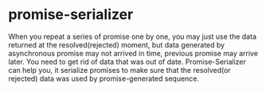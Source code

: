 # promise-serializer
When you repeat a series of promise one by one, you may just use the data returned at the resolved(rejected) moment, but data generated by asynchronous promise may not arrived in time, previous promise may arrive later. You need to get rid of data that was out of date. Promise-Serializer can help you, it serialize promises to make sure that the resolved(or rejected) data was used by promise-generated sequence.
